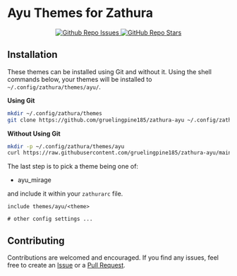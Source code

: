 # Ayu Themes for Zathura

<p align="center">
  <a href="https://github.com/gruelingpine185/zathura-ayu/issues">
    <img alt="Github Repo Issues" src="https://img.shields.io/github/issues/gruelingpine185/zathura-ayu?style=for-the-badge&labelColor=1F2430&color=FFAD66">
  </a>
  <a href="https://github.com/gruelingpine185/zathura-ayu/stargazers">
    <img alt="GitHub Repo Stars" src="https://img.shields.io/github/stars/gruelingpine185/zathura-ayu?style=for-the-badge&labelColor=1F2430&color=FFCC66">
  </a>
</p>

## Installation

These themes can be installed using Git and without it. Using the shell commands below, your themes will be installed to `~/.config/zathura/themes/ayu/`.

__Using Git__

```sh
mkdir ~/.config/zathura/themes
git clone https://github.com/gruelingpine185/zathura-ayu ~/.config/zathura/themes/ayu
```

__Without Using Git__

```sh
mkdir -p ~/.config/zathura/themes/ayu
curl https://raw.githubusercontent.com/gruelingpine185/zathura-ayu/main/{ayu_mirage} -o "${HOME}/.config/zathura/themes/ayu/#1"
```

The last step is to pick a theme being one of:  

- ayu_mirage

and include it within your `zathurarc` file.

```zathurarc
include themes/ayu/<theme>

# other config settings ...
```

## Contributing

Contributions are welcomed and encouraged. If you find any issues, feel free to create an [Issue](https://github.com/gruelingpine185/zathura-ayu/issues) or a [Pull Request](https://github.com/gruelingpine185/zathura-ayu/pulls).
